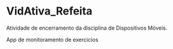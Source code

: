 # VidAtiva_Refeita

Atividade de encerramento da disciplina de Dispositivos Móveis.


App de monitoramento de exercicios
